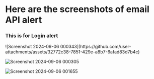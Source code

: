 <h1>Here are the screenshots of email API alert</h1>

<h3>This is for Login alert</h3>
![Screenshot 2024-09-06 000343](https://github.com/user-attachments/assets/32772c38-7851-429e-a8b7-6afad83d7b4c)



![Screenshot 2024-09-06 000305](https://github.com/user-attachments/assets/d6c6321a-b619-4c6d-863b-b3cf34e30390)




![Screenshot 2024-09-06 001655](https://github.com/user-attachments/assets/5e4a1b41-d63b-4f27-9619-d0131753a682)
